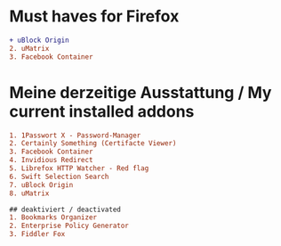 # Must haves for Firefox

```diff
+ uBlock Origin
2. uMatrix
3. Facebook Container
```

# Meine derzeitige Ausstattung / My current installed addons
```diff
1. 1Passwort X - Password-Manager
2. Certainly Something (Certifacte Viewer)
3. Facebook Container
4. Invidious Redirect
5. Librefox HTTP Watcher - Red flag
6. Swift Selection Search
7. uBlock Origin
8. uMatrix
```
```diff
## deaktiviert / deactivated
1. Bookmarks Organizer
2. Enterprise Policy Generator
3. Fiddler Fox
```
